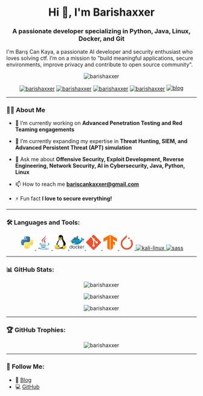 <!-- Profile Title -->
<h1 align="center">Hi 👋, I'm Barishaxxer</h1>
<h3 align="center">A passionate developer specializing in Python, Java, Linux, Docker, and Git</h3>
I'm Barış Can Kaya, a passionate AI developer and security enthusiast who loves solving ctf. I’m on a mission to "build meaningful applications, secure environments, improve privacy and contribute to open source community".


<!-- Profile Views Counter -->
<p align="center"> 
  <img src="https://komarev.com/ghpvc/?username=barishaxxer&label=Profile%20views&color=0e75b6&style=flat" alt="barishaxxer" /> 
</p>


<!-- Social Media Links -->
<p align="center">
  <a href="https://twitter.com/barishaxxer" target="blank"><img align="center" src="https://img.shields.io/badge/Twitter-%231DA1F2.svg?style=for-the-badge&logo=Twitter&logoColor=white" alt="barishaxxer" /></a>
  <a href="https://www.linkedin.com/in/baris-can-kaya/" target="blank"><img align="center" src="https://img.shields.io/badge/LinkedIn-%230077B5.svg?style=for-the-badge&logo=linkedin&logoColor=white" alt="barishaxxer" /></a>
  <a href="https://stackoverflow.com/users/barishaxxer" target="blank"><img align="center" src="https://img.shields.io/badge/Stack%20Overflow-FE7A16?style=for-the-badge&logo=stack-overflow&logoColor=white" alt="barishaxxer" /></a>
  <a href="https://dev.to/barishaxxer" target="blank"><img align="center" src="https://img.shields.io/badge/Dev.to-0A0A0A?style=for-the-badge&logo=dev.to&logoColor=white" alt="barishaxxer" /></a>
  <a href="https://barishaxxer.github.io" target="blank"><img align="center src="https://github.com/user-attachments/assets/8b89fbea-bec4-4bd4-9377-2a784955ecb9" alt="blog" /></a>
</p>

<!-- About Me Section -->
---

### 👨‍💻 About Me

- 🔭 I’m currently working on **Advanced Penetration Testing and Red Teaming engagements**

- 🌱 I’m currently expanding my expertise in **Threat Hunting, SIEM, and Advanced Persistent Threat (APT) simulation**

- 💬 Ask me about **Offensive Security, Exploit Development, Reverse Engineering, Network Security, AI in Cybersecurity, Java, Python, Linux**
  
- 📫 How to reach me **bariscankaxxer@gmail.com**

- ⚡ Fun fact **I love to secure everything!**

<!-- Skills Section -->
---

### 🛠️ Languages and Tools:

<p align="center">
  <a href="https://www.python.org" target="_blank" rel="noreferrer"> 
    <img src="https://raw.githubusercontent.com/devicons/devicon/master/icons/python/python-original.svg" alt="python" width="40" height="40"/> 
  </a> 
  <a href="https://www.java.com" target="_blank" rel="noreferrer"> 
    <img src="https://raw.githubusercontent.com/devicons/devicon/master/icons/java/java-original.svg" alt="java" width="40" height="40"/> 
  </a> 
  <a href="https://www.linux.org" target="_blank" rel="noreferrer"> 
    <img src="https://raw.githubusercontent.com/devicons/devicon/master/icons/linux/linux-original.svg" alt="linux" width="40" height="40"/> 
  </a> 
  <a href="https://www.docker.com" target="_blank" rel="noreferrer"> 
    <img src="https://raw.githubusercontent.com/devicons/devicon/master/icons/docker/docker-original-wordmark.svg" alt="docker" width="40" height="40"/> 
  </a>
  <a href="https://git-scm.com/" target="_blank" rel="noreferrer"> 
    <img src="https://raw.githubusercontent.com/devicons/devicon/master/icons/git/git-original.svg" alt="git" width="40" height="40"/> 
  </a>
   <a href="https://www.tensorflow.org/" target="_blank" rel="noreferrer"> 
    <img src="https://raw.githubusercontent.com/devicons/devicon/master/icons/tensorflow/tensorflow-original.svg" alt="tensorflow" width="40" height="40"/> 
  </a> 
  <a href="https://pytorch.org/" target="_blank" rel="noreferrer"> 
    <img src="https://raw.githubusercontent.com/devicons/devicon/master/icons/pytorch/pytorch-original.svg" alt="pytorch" width="40" height="40"/> 
  </a>
  <a href="https://www.kali.org/" target="_blank" rel="noreferrer"> 
    <img src="https://www.kali.org/images/kali-logo.svg" alt="kali-linux" width="40" height="40"/>
  </a>
  <a href="https://sass-lang.com/" target="_bank" rel="noreferrer">
    <img src=https://img.shields.io/badge/Sass-CC6699?style=flat-square&logo=Sass&logoColor=white alt="sass" width="40" height="40"/>
  </a>
</p>


<!-- GitHub Stats -->
---

### 📊 GitHub Stats:
<p align="center">
  <img src="https://github-readme-stats.vercel.app/api?username=barishaxxer&show_icons=true&theme=dark&locale=en" alt="barishaxxer" />
</p>

<p align="center">
  <img src="https://github-readme-streak-stats.herokuapp.com/?user=barishaxxer&theme=dark" alt="barishaxxer" />
</p>

<p align="center">
  <img src="https://github-readme-stats.vercel.app/api/top-langs?username=barishaxxer&show_icons=true&locale=en&layout=compact&theme=dark" alt="barishaxxer" />
</p>

<!-- GitHub Trophies -->
---

### 🏆 GitHub Trophies:
<p align="center">
  <img src="https://github-profile-trophy.vercel.app/?username=barishaxxer&theme=onedark" alt="barishaxxer" />
</p>

<!-- Profile Footer -->
---

### 🌟 Follow Me:
- 📝 [Blog](https://barishaxxer.github.io)
- 💻 [GitHub](https://github.com/barishaxxer)
